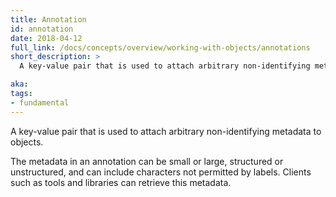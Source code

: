 ```yaml
---
title: Annotation
id: annotation
date: 2018-04-12
full_link: /docs/concepts/overview/working-with-objects/annotations
short_description: >
  A key-value pair that is used to attach arbitrary non-identifying metadata to objects.

aka:
tags:
- fundamental
---
```

 A key-value pair that is used to attach arbitrary non-identifying metadata to objects.

<!--more-->

The metadata in an annotation can be small or large, structured or unstructured, and can include characters not permitted by labels. Clients such as tools and libraries can retrieve this metadata.


